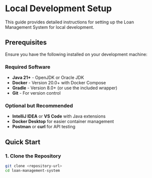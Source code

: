 # Local Development Setup

This guide provides detailed instructions for setting up the Loan Management System for local development.

## Prerequisites

Ensure you have the following installed on your development machine:

### Required Software

- **Java 21+** - OpenJDK or Oracle JDK
- **Docker** - Version 20.0+ with Docker Compose
- **Gradle** - Version 8.0+ (or use the included wrapper)
- **Git** - For version control

### Optional but Recommended

- **IntelliJ IDEA** or **VS Code** with Java extensions
- **Docker Desktop** for easier container management
- **Postman** or **curl** for API testing

## Quick Start

### 1. Clone the Repository

```bash
git clone <repository-url>
cd loan-management-system
